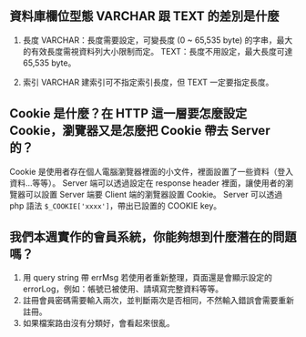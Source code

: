 ## 資料庫欄位型態 VARCHAR 跟 TEXT 的差別是什麼

1. 長度
VARCHAR：長度需要設定，可變長度 (0 ~ 65,535 byte) 的字串，最大的有效長度需視資料列大小限制而定。
TEXT：長度不用設定，最大長度可達 65,535 byte。

2. 索引
VARCHAR 建索引可不指定索引長度，但 TEXT 一定要指定長度。

## Cookie 是什麼？在 HTTP 這一層要怎麼設定 Cookie，瀏覽器又是怎麼把 Cookie 帶去 Server 的？

Cookie 是使用者存在個人電腦瀏覽器裡面的小文件，裡面設置了一些資料（登入資料...等等）。
Server 端可以透過設定在 response header 裡面，讓使用者的瀏覽器可以設置 Server 端要 Client 端的瀏覽器設置 Cookie。
Server 可以透過 php 語法 `$_COOKIE['xxxx']`，帶出已設置的 COOKIE key。

## 我們本週實作的會員系統，你能夠想到什麼潛在的問題嗎？

1. 用 query string 帶 errMsg 若使用者重新整理，頁面還是會顯示設定的 errorLog，例如：帳號已被使用、請填寫完整資料等等。
2. 註冊會員密碼需要輸入兩次，並判斷兩次是否相同，不然輸入錯誤會需要重新註冊。
3. 如果檔案路由沒有分類好，會看起來很亂。